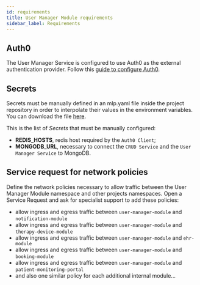 ```yaml
---
id: requirements
title: User Manager Module requirements
sidebar_label: Requirements
---
```




## Auth0

The User Manager Service is configured to use Auth0 as the external authentication provider. Follow this [guide to configure Auth0][auth0-configuration].

## Secrets

Secrets must be manually defined in an mlp.yaml file inside the project repository in order to interpolate their values in the environment variables. You can download the file <a download target="_blank" href="/docs_files_to_download/user-manager-module/mlp.yaml">here</a>.

This is the list of *Secrets* that must be manually configured:

- **REDIS_HOSTS**, redis host required by the `Auth0 Client`;
- **MONGODB_URL**, necessary to connect the `CRUD Service` and the `User Manager Service` to MongoDB.

## Service request for network policies

Define the network policies necessary to allow traffic between the User Manager Module namespace and other projects namespaces. Open a Service Request and ask for specialist support to add these policies:

- allow ingress and egress traffic between `user-manager-module` and `notification-module` 
- allow ingress and egress traffic between `user-manager-module` and `therapy-device-module`
- allow ingress and egress traffic between `user-manager-module` and `ehr-module`
- allow ingress and egress traffic between `user-manager-module` and `booking-module`
- allow ingress and egress traffic between `user-manager-module` and `patient-monitoring-portal`
- and also one similar policy for each additional internal module...

[mia-crud-service]: /runtime_suite/crud-service/10_overview_and_usage.md
[auth0-configuration]: /runtime_suite/auth0-client/30_configure_auth0.md
[umm-configuration]: /runtime_suite_applications/user-manager-module/30_configuration.md
[mlp-secrets-example]: https://github.com/mia-platform/mlp/blob/main/examples/example-cm-secret-config.yaml

